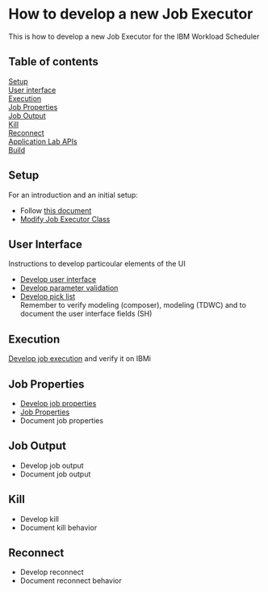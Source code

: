# How to develop a new Job Executor
This is how to develop a new Job Executor for the IBM Workload Scheduler

## Table of contents
[Setup](#setup)  
[User interface](#user-interface)  
[Execution](#execution)  
[Job Properties](#job-properties)  
[Job Output](#job-output)  
[Kill](#kill)  
[Reconnect](#reconnect)  
[Application Lab APIs](#application-lab-apis)  
[Build](#build)  

## Setup
For an introduction and an initial setup:  
- Follow [this document](/IBM-TWS-Integration-Workbench-86_How-to-custom-Job-Type.pdf)  
- [Modify Job Executor Class](/Modify-Job-Executor-Class.md)  

## User Interface
Instructions to develop particoular elements of the UI
- [Develop user interface](/Develop-user-interface.md)  
- [Develop parameter validation](/Develop-parameter-validation.md)  
- [Develop pick list](/Develop-pick-list.md)  
Remember to verify modeling (composer), modeling (TDWC) and to document the user interface fields (SH)

## Execution
[Develop job execution](/Develop-job-execution.md) and verify it on IBMi

## Job Properties
- [Develop job properties](/Develop-job-properties.md)  
- [Job Properties](/Job-properties.md)
- Document job properties

## Job Output
- Develop job output
- Document job output

## Kill
- Develop kill
- Document kill behavior

## Reconnect
- Develop reconnect
- Document reconnect behavior
